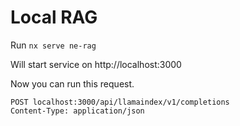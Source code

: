 # Local RAG

Run `nx serve ne-rag`

Will start service on http://localhost:3000

Now you can run this request.

```http request
POST localhost:3000/api/llamaindex/v1/completions
Content-Type: application/json


```
